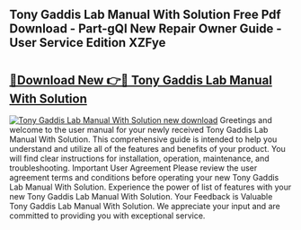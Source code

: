 ## Tony Gaddis Lab Manual With Solution Free Pdf Download - Part-gQI New Repair Owner Guide - User Service Edition XZFye

# <h2><a href="http://bc6791.oget.top/?id=Tony+Gaddis+Lab+Manual+With+Solution">🔗Download New 👉🔴 Tony Gaddis Lab Manual With Solution</a></h2>

[![Tony Gaddis Lab Manual With Solution new download](https://i.imgur.com/5g1atiW.png)](http://bc6791.oget.top/?id=Tony+Gaddis+Lab+Manual+With+Solution)
Greetings and welcome to the user manual for your newly received Tony Gaddis Lab Manual With Solution. This comprehensive guide is intended to help you understand and utilize all of the features and benefits of your product. You will find clear instructions for installation, operation, maintenance, and troubleshooting. Important User Agreement Please review the user agreement terms and conditions before operating your new Tony Gaddis Lab Manual With Solution. Experience the power of list of features with your new Tony Gaddis Lab Manual With Solution. Your Feedback is Valuable Tony Gaddis Lab Manual With Solution. We appreciate your input and are committed to providing you with exceptional service.
